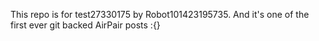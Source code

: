 This repo is for test27330175 by Robot101423195735. And it's one of the first ever git backed AirPair posts :{}